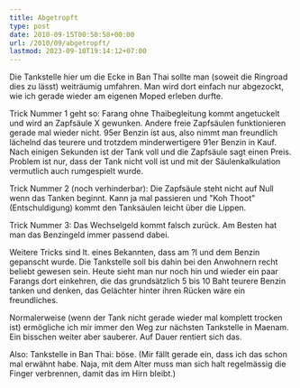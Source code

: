 ```yaml
---
title: Abgetropft
type: post
date: 2010-09-15T00:50:58+00:00
url: /2010/09/abgetropft/
lastmod: 2023-09-10T19:14:12+07:00
---
```

Die Tankstelle hier um die Ecke in Ban Thai sollte man (soweit die Ringroad dies zu lässt) weiträumig umfahren. Man wird dort einfach nur abgezockt, wie ich gerade wieder am eigenen Moped erleben durfte.

Trick Nummer 1 geht so: Farang ohne Thaibegleitung kommt angetuckelt und wird an Zapfsäule X gewunken. Andere freie Zapfsäulen funktionieren gerade mal wieder nicht. 95er Benzin ist aus, also nimmt man freundlich lächelnd das teurere und trotzdem minderwertigere 91er Benzin in Kauf. Nach einigen Sekunden ist der Tank voll und die Zapfsäule sagt einen Preis. Problem ist nur, dass der Tank nicht voll ist und mit der Säulenkalkulation vermutlich auch rumgespielt wurde.

Trick Nummer 2 (noch verhinderbar): Die Zapfsäule steht nicht auf Null wenn das Tanken beginnt. Kann ja mal passieren und "Koh Thoot" (Entschuldigung) kommt den Tanksäulen leicht über die Lippen.

Trick Nummer 3: Das Wechselgeld kommt falsch zurück. Am Besten hat man das Benzingeld immer passend dabei.

Weitere Tricks sind lt. eines Bekannten, dass am ?l und dem Benzin gepanscht wurde. Die Tankstelle soll bis dahin bei den Anwohnern recht beliebt gewesen sein. Heute sieht man nur noch hin und wieder ein paar Farangs dort einkehren, die das grundsätzlich 5 bis 10 Baht teurere Benzin tanken und denken, das Gelächter hinter ihren Rücken wäre ein freundliches.

Normalerweise (wenn der Tank nicht gerade wieder mal komplett trocken ist) ermögliche ich mir immer den Weg zur nächsten Tankstelle in Maenam. Ein bisschen weiter aber sauberer. Auf Dauer rentiert sich das.

Also: Tankstelle in Ban Thai: böse. (Mir fällt gerade ein, dass ich das schon mal erwähnt habe. Naja, mit dem Alter muss man sich halt regelmässig die Finger verbrennen, damit das im Hirn bleibt.)
